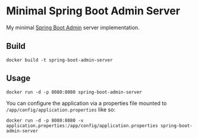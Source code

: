 # Minimal Spring Boot Admin Server

My minimal [Spring Boot Admin](https://github.com/codecentric/spring-boot-admin) server implementation.

## Build

```shell
docker build -t spring-boot-admin-server
```

## Usage

```shell
docker run -d -p 8080:8080 spring-boot-admin-server 
```

You can configure the application via a properties file mounted to `/app/config/application.properties` like so:

```shell
docker run -d -p 8080:8080 -v application.properties:/app/config/application.properties spring-boot-admin-server 
```
